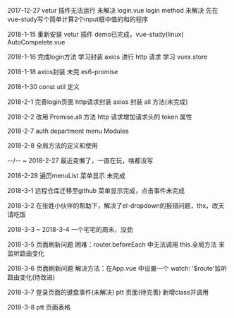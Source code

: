 2017-12-27
	vetur 插件无法运行 未解决
	login.vue login method 未解决 先在vue-study写个简单计算2个input框中值的和的程序

2018-1-15
	重新安装 vetur 插件
	demo已完成，vue-study(linux) AutoCompelete.vue

2018-1-16
	完成login方法
	学习封装 axios 进行 http 请求
	学习 vuex.store 

2018-1-18
	axios封装 未完 es6-promise

2018-1-30
	const util 定义

2018-2-1
	完善login页面
	http请求封装
	axios 封装 all 方法(未完成)

2018-2-2
	改用 Promise.all 方法
	http 请求增加请求头的 token 属性

2018-2-7
	auth department menu Modules

2018-2-8
	全局方法的定义和使用

--/-- ~ 2018-2-27
	最近变懒了，一直在玩，啥都没写

2018-2-28
	遍历menuList 菜单显示 未完成

2018-3-1
	远程仓库迁移至github
	菜单显示完成，点击事件未完成

2018-3-2
	在张姓小伙伴的帮助下，解决了el-dropdown的报错问题，thx，改天请吃饭

2018-3-3 ~ 2018-3-4
	一个宅宅的周末，没劲

2018-3-5
	页面刷新问题 困难：router.beforeEach 中无法调用 this.全局方法 来监听路由变化

2018-3-6
	页面刷新问题 解决方法：在App.vue 中设置一个 watch: '$route'监听路由变化(待改进)

2018-3-7
	登录页面的键盘事件(未解决)
	ptt 页面(待完善) 新增class并调用

2018-3-8
	ptt 页面表格